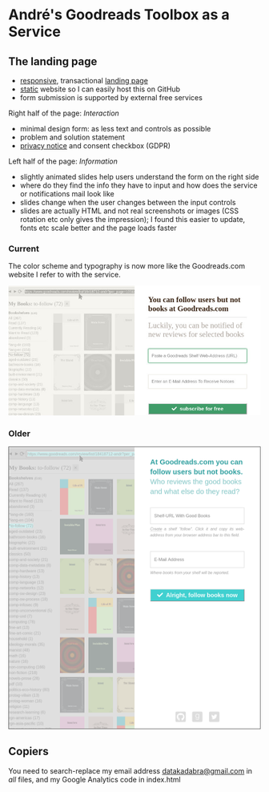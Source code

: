 # André's Goodreads Toolbox as a Service

## The landing page

- [responsive](https://en.wikipedia.org/wiki/Responsive_web_design), transactional [landing page](https://en.wikipedia.org/wiki/Landing_page)
- [static](https://en.wikipedia.org/wiki/Static_web_page) website so I can easily host this on GitHub
- form submission is supported by external free services

Right half of the page: _Interaction_
- minimal design form: as less text and controls as possible 
- problem and solution statement 
- [privacy notice](privacy.txt) and consent checkbox (GDPR)
  
Left half of the page: _Information_
- slightly animated slides help users understand the form on the right side
- where do they find the info they have to input and how does the service or notifications mail look like 
- slides change when the user changes between the input controls
- slides are actually HTML and not real screenshots or images (CSS rotation etc only gives the impression); I found this easier to update, fonts etc scale better and the page loads faster


### Current

The color scheme and typography is now more like the Goodreads.com website I refer to with the service.

![Screenshot](screenshot-20180402.jpg "Screenshot")



### Older

![Screenshot](screenshot-20180131.png "Screenshot")



## Copiers

You need to search-replace my email address datakadabra@gmail.com in _all_ files, and my Google Analytics code in index.html
